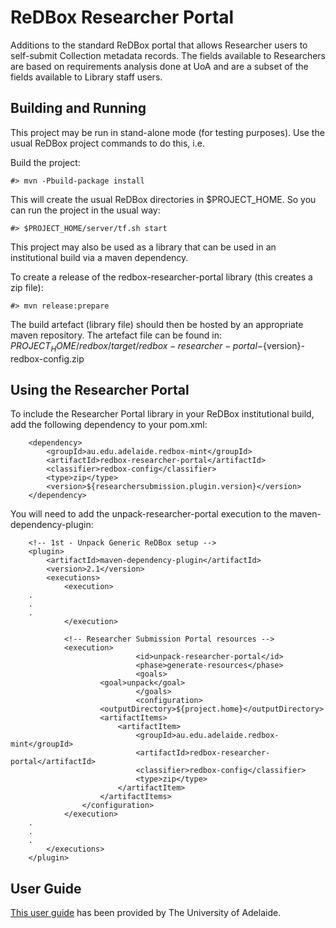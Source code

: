 ReDBox Researcher Portal
========================

Additions to the standard ReDBox portal that allows Researcher users to self-submit Collection metadata records.
The fields available to Researchers are based on requirements analysis done at UoA and are a subset of the fields available to Library staff users.

Building and Running
--------------------

This project may be run in stand-alone mode (for testing purposes). Use the usual ReDBox project commands to do this, i.e.

Build the project:

	#> mvn -Pbuild-package install

This will create the usual ReDBox directories in $PROJECT_HOME. So you can run the project in the usual way:

	#> $PROJECT_HOME/server/tf.sh start

This project may also be used as a library that can be used in an institutional build via a maven dependency.

To create a release of the redbox-researcher-portal library (this creates a zip file):

	#> mvn release:prepare

The build artefact (library file) should then be hosted by an appropriate maven repository. The artefact file can be found in: $PROJECT_HOME/redbox/target/redbox-researcher-portal-${version}-redbox-config.zip

Using the Researcher Portal
---------------------------

To include the Researcher Portal library in your ReDBox institutional build,
add the following dependency to your pom.xml:

		<dependency>
			<groupId>au.edu.adelaide.redbox-mint</groupId>
			<artifactId>redbox-researcher-portal</artifactId>
			<classifier>redbox-config</classifier>
			<type>zip</type>
			<version>${researchersubmission.plugin.version}</version>
		</dependency>

You will need to add the unpack-researcher-portal execution to the maven-dependency-plugin:

		<!-- 1st - Unpack Generic ReDBox setup -->
		<plugin>
			<artifactId>maven-dependency-plugin</artifactId>
			<version>2.1</version>
			<executions>
				<execution>
		.
		.
		.
				</execution>

				<!-- Researcher Submission Portal resources -->
				<execution>
                        		<id>unpack-researcher-portal</id>
                        		<phase>generate-resources</phase>
                        		<goals>
						<goal>unpack</goal>
                        		</goals>
                        		<configuration>
						<outputDirectory>${project.home}</outputDirectory>
						<artifactItems>
							<artifactItem>
								<groupId>au.edu.adelaide.redbox-mint</groupId>
								<artifactId>redbox-researcher-portal</artifactId>
								<classifier>redbox-config</classifier>
								<type>zip</type>
							</artifactItem>
						</artifactItems>
					</configuration>
				</execution>
		.
		.
		.
			</executions>
		</plugin>


User Guide
----------

<a href="http://libguides.adelaide.edu.au/researchdata">This user guide</a> has been provided by The University of Adelaide.
